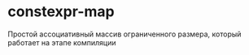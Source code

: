 # constexpr-map
Простой ассоциативный массив ограниченного размера, который работает на этапе компиляции
